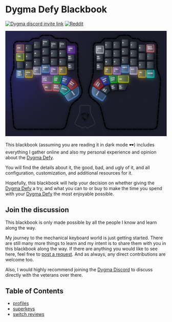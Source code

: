 # Dygma Defy Blackbook

[![Dygma discord invite link](https://dcbadge.vercel.app/api/server/XpMEtRGH5P)](https://discord.gg/XpMEtRGH5P)
[![Reddit](https://img.shields.io/badge/Reddit-%23FF4500.svg?style=for-the-badge&logo=Reddit&logoColor=white)](https://www.reddit.com/r/DygmaLab/)

![Dygma Defy](./profiles/lower-row/layer-1.png)

This blackbook (assuming you are reading it in dark mode 🕶️) includes everything I gather online and also my personal experience and opinion about the [Dygma Defy][defy].

You will find the details about it, the good, bad, and ugly of it,
and all configuration, customization, and additional resources for it.

Hopefully, this blackbook will help your decision on whether giving the [Dygma Defy][defy] a try,
and what you can to or buy to make the time you spend with your [Dygma Defy][defy] the most enjoyable possible.

## Join the discussion

This blackbook is only made possible by all the people I know and learn along the way.

My journey to the mechanical keyboard world is just getting started.
There are still many more things to learn and my intent is to share them with you in this blackbook along the way.
If there are anything you would like to see here, feel free to [post a request](https://github.com/unional/dygma-defy-layers/issues). And as always, any direct contributions are welcome too.

Also, I would highly recommend joining the [Dygma Discord](https://discord.com/channels/895297925578637362/900274232473317386) to discuss directly with the veterans over there.

## Table of Contents

- [profiles](./profiles/readme.md)
- [superkeys](./superkeys/readme.md)
- [switch reviews](./switches/readme.md)

[defy]: https://dygma.com/pages/defy
